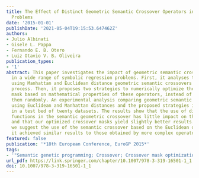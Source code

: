 ```yaml
---
title: The Effect of Distinct Geometric Semantic Crossover Operators in Regression
  Problems
date: '2015-01-01'
publishDate: '2021-05-04T19:15:53.647462Z'
authors:
- Julio Albinati
- Gisele L. Pappa
- Fernando E. B. Otero
- Luiz Otavio V. B. Oliveira
publication_types:
- '1'
abstract: This paper investigates the impact of geometric semantic crossover operators
  in a wide range of symbolic regression problems. First, it analyses the impact of
  using Manhattan and Euclidean distance geometric semantic crossovers in the learning
  process. Then, it proposes two strategies to numerically optimize the crossover
  mask based on mathematical properties of these operators, instead of simply generating
  them randomly. An experimental analysis comparing geometric semantic crossovers
  using Euclidean and Manhattan distances and the proposed strategies is performed
  in a test bed of twenty datasets. The results show that the use of different distance
  functions in the semantic geometric crossover has little impact on the test error,
  and that our optimized crossover masks yield slightly better results. For SGP practitioners,
  we suggest the use of the semantic crossover based on the Euclidean distance, as
  it achieved similar results to those obtained by more complex operators.
featured: false
publication: '*18th European Conference, EuroGP 2015*'
tags:
- '"Semantic genetic programming; Crossover; Crossover mask optimization"'
url_pdf: https://link.springer.com/chapter/10.1007/978-3-319-16501-1_1
doi: 10.1007/978-3-319-16501-1_1
---
```


